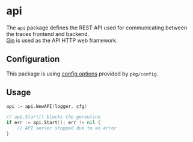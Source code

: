 # api

The `api` package defines the REST API used for communicating between the traces frontend and backend.\
[Gin](https://github.com/gin-gonic/gin) is used as the API HTTP web framework.

## Configuration

This package is using [config options](../config/README.md) provided by `pkg/config`.

## Usage

```go
api := api.NewAPI(logger, cfg)

// api.Start() blocks the goroutine
if err := api.Start(); err != nil {
    // API server stopped due to an error
}
```
